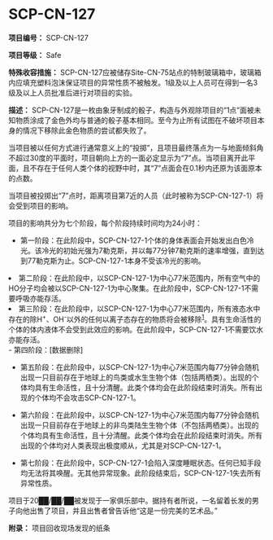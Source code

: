 # SCP-CN-127

**项目编号：** SCP-CN-127

**项目等级：** Safe

**特殊收容措施：** SCP-CN-127应被储存Site-CN-75站点的特制玻璃箱中，玻璃箱内应填充塑料泡沫保证项目的异常性质不被触发。1级及以上人员可在得到一名3级及以上人员批准后进行对项目的实验。

**描述：** SCP-CN-127是一枚由象牙制成的骰子，构造与外观除项目的“1点”面被未知物质涂成了金色外均与普通的骰子基本相同。至今为止所有试图在不破坏项目本身的情况下移除此金色物质的尝试都失败了。

当项目被以任何方式进行通常意义上的“投掷”，且项目最终落点为一与地面倾斜角不超过30度的平面时，项目朝向上方的一面必定显示为“7”点。当项目离开此平面，且不存在于任何人类个体的视野中时，其“7”点面会在0.1秒内还原为该面原本的点数。

当项目被投掷出“7”点时，距离项目第7近的人员（此时被称为SCP-CN-127-1）将会受到项目的影响。

项目的影响共分为七个阶段，每个阶段持续时间均为24小时：

- 第一阶段：在此阶段中，SCP-CN-127-1个体的身体表面会开始发出白色冷光。该冷光的初始光强为7勒克斯，并以每77分钟7勒克斯的速率增强，直到达到77勒克斯为止。SCP-CN-127-1本身不受该冷光的影响。

<li>&#31532;&#20108;&#38454;&#27573;&#65306;&#22312;&#27492;&#38454;&#27573;&#20013;&#65292;&#20197;SCP-CN-127-1&#20026;&#20013;&#24515;77&#31859;&#33539;&#22260;&#20869;&#65292;&#25152;&#26377;&#31354;&#27668;&#20013;&#30340;HO&#20998;&#23376;&#22343;&#20250;&#34987;&#20197;SCP-CN-127-1&#20026;&#20013;&#24515;&#32858;&#38598;&#12290;&#22312;&#27492;&#38454;&#27573;&#20013;&#65292;SCP-CN-127-1&#19981;&#38656;&#35201;&#21628;&#21560;&#20134;&#33021;&#23384;&#27963;&#12290;</li>
<li>&#31532;&#19977;&#38454;&#27573;&#65306;&#22312;&#27492;&#38454;&#27573;&#20013;&#65292;&#20197;SCP-CN-127-1&#20026;&#20013;&#24515;77&#31859;&#33539;&#22260;&#20869;&#65292;&#25152;&#26377;&#28082;&#24577;&#27700;&#20013;&#23384;&#22312;&#30340;&#38500;H<sup>+</sup>&#12289;OH<sup>-</sup>&#20197;&#22806;&#30340;&#20219;&#20309;&#20197;&#31163;&#23376;&#24577;&#23384;&#22312;&#30340;&#29289;&#36136;&#23558;&#20250;&#34987;&#31227;&#38500;<sup class='footnoteref'><a shape='rect' class='footnoteref' id='footnoteref-1' href='javascript:;' onclick='WIKIDOT.page.utils.scrollToReference(&apos;footnote-1&apos;)'>1</a></sup>&#12290;&#20855;&#26377;&#29983;&#21629;&#27963;&#24615;&#30340;&#20010;&#20307;&#30340;&#20307;&#20869;&#28082;&#20307;&#19981;&#20250;&#21463;&#21040;&#27492;&#25928;&#24212;&#30340;&#24433;&#21709;&#12290;&#22312;&#27492;&#38454;&#27573;&#20013;&#65292;SCP-CN-127-1&#19981;&#38656;&#35201;&#39278;&#27700;&#20134;&#33021;&#23384;&#27963;&#12290;</li>
- 第四阶段：[数据删除]

- 第五阶段：在此阶段中，以SCP-CN-127-1为中心7米范围内每77分钟会随机出现一只目前存在于地球上的鸟类或水生生物个体（包括两栖类）。出现的个体均具有生命活性，且十分清醒。此类个体均会在此阶段结束时消失。所有出现的个体均不会攻击SCP-CN-127-1。

- 第六阶段：在此阶段中，以SCP-CN-127-1为中心7米范围内每77分钟会随机出现一只目前存在于地球上的非鸟类陆生生物个体（不包括两栖类）。出现的个体均具有生命活性，且十分清醒。此类个体均会在此阶段结束时消失。所有出现的个体均对人类表现出极度顺从，尤其是对SCP-CN-127-1。

- 第七阶段：在此阶段中，SCP-CN-127-1会陷入深度睡眠状态。任何已知手段均无法将其唤醒。无其他异常现象。此阶段结束后，SCP-CN-127-1失去所有异常性质。

项目于20██/██/██被发现于一家俱乐部中。据持有者所说，一名留着长发的男子向他出售了项目，并且出售者曾告诉他“这是一份完美的艺术品。”

**附录：** 
项目回收现场发现的纸条




